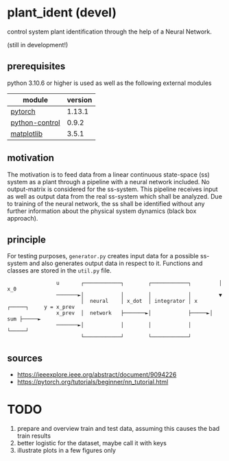 # plant_ident (devel)

control system plant identification through the help of a Neural Network.

(still in development!)

## prerequisites

python 3.10.6 or higher is used as well as the following external modules

| module                                                             | version |
|--------------------------------------------------------------------|---------|
| [pytorch](https://github.com/pytorch)                              | 1.13.1  |
| [python-control](https://github.com/python-control/python-control) | 0.9.2   |
| [matplotlib](https://github.com/matplotlib/matplotlib)             | 3.5.1   |

## motivation

The motivation is to feed data from a linear continuous state-space (ss) system as a plant through a pipeline with a neural network included.
No output-matrix is considered for the ss-system.
This pipeline receives input as well as output data from the real ss-system which shall be analyzed.
Due to training of the neural network, the ss shall be identified without any further information about the physical system dynamics (black box approach).

## principle 

For testing purposes, `generator.py` creates input data for a possible ss-system and also generates output data in respect to it.
Functions and classes are stored in the `util.py` file.



```
                u       ┌────────────┐        ┌────────────┐         │ x_0
                ───────►│            │        │            │         ▼
                        │  neural    │ x_dot  │ integrator │ x    ┌─────┐     y = x_prev
                x_prev  │  network   ├───────►│            ├─────►│ sum ├─────►
                ───────►│            │        │            │      └─────┘
                        └────────────┘        └────────────┘
```

## sources

* https://ieeexplore.ieee.org/abstract/document/9094226
* https://pytorch.org/tutorials/beginner/nn_tutorial.html


# TODO

1. prepare and overview train and test data, assuming this causes the bad train results
2. better logistic for the dataset, maybe call it with keys
3. illustrate plots in a few figures only
